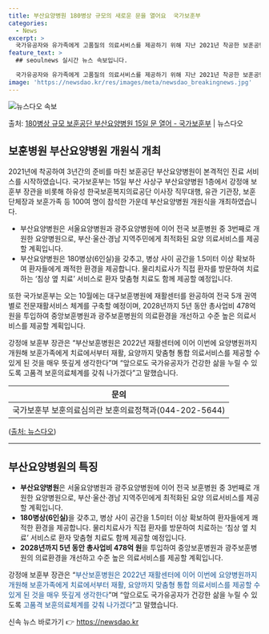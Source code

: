 ```yaml
---
title: 부산요양병원 180병상 규모의 새로운 문을 열어요  국가보훈부
categories:
  - News
excerpt: >
  국가유공자와 유가족에게 고품질의 의료서비스를 제공하기 위해 지난 2021년 착공한 보훈공단 부산요양병원이 3…
feature_text: >
  ## seoulnews 실시간 뉴스 속보입니다.

  국가유공자와 유가족에게 고품질의 의료서비스를 제공하기 위해 지난 2021년 착공한 보훈공단 부산요양병원이 3…
image: 'https://newsdao.kr/res/images/meta/newsdao_breakingnews.jpg'
---
```


![뉴스다오 속보](https://newsdao.kr/res/images/meta/newsdao_breakingnews.jpg)

<p>출처: <a href="https://newsdao.kr/3353" rel="dofollow">180병상 규모 보훈공단 부산요양병원 15일 문 열어 - 국가보훈부</a> | 뉴스다오</p>

<h2 data-ke-size="size26">보훈병원 부산요양병원 개원식 개최</h2>
<p>2021년에 착공하여 3년간의 준비를 마친 보훈공단 부산요양병원이 본격적인 진료 서비스를 시작하였습니다. 국가보훈부는 15일 부산 사상구 부산요양병원 1층에서 강정애 보훈부 장관을 비롯해 하유성 한국보훈복지의료공단 이사장 직무대행, 유관 기관장, 보훈단체장과 보훈가족 등 100여 명이 참석한 가운데 부산요양병원 개원식을 개최하였습니다.</p>
<ul>
<li>부산요양병원은 서울요양병원과 광주요양병원에 이어 전국 보훈병원 중 3번째로 개원한 요양병원으로, 부산·울산·경남 지역주민에게 최적화된 요양 의료서비스를 제공할 계획입니다.</li>
<li>부산요양병원은 180병상(6인실)을 갖추고, 병상 사이 공간을 1.5미터 이상 확보하여 환자들에게 쾌적한 환경을 제공합니다. 물리치료사가 직접 환자를 방문하여 치료하는 ‘침상 옆 치료’ 서비스로 환자 맞춤형 치료도 함께 제공할 예정입니다.</li>
</ul>
<p>또한 국가보훈부는 오는 10월에는 대구보훈병원에 재활센터를 완공하여 전국 5개 권역별로 전문재활서비스 체계를 구축할 예정이며, 2028년까지 5년 동안 총사업비 478억 원을 투입하여 중앙보훈병원과 광주보훈병원의 의료환경을 개선하고 수준 높은 의료서비스를 제공할 계획입니다.</p>
<p>강정애 보훈부 장관은 “부산보훈병원은 2022년 재활센터에 이어 이번에 요양병원까지 개원해 보훈가족에게 치료에서부터 재활, 요양까지 맞춤형 통합 의료서비스를 제공할 수 있게 된 것을 매우 뜻깊게 생각한다”며 “앞으로도 국가유공자가 건강한 삶을 누릴 수 있도록 고품격 보훈의료체계를 갖춰 나가겠다”고 말했습니다.</p>
<table>
<thead>
<tr>
<th style="text-align: center;">문의</th>
</tr>
</thead>
<tbody>
<tr>
<td style="text-align: center;">국가보훈부 보훈의료심의관 보훈의료정책과(044-202-5644)</td>
</tr>
</tbody>
</table>
<p>(<a href="https://newsdao.kr/3353">출처: 뉴스다오</a>)</p>
<hr>
<h2 data-ke-size="size26">부산요양병원의 특징</h2>
<ul>
<li><b>부산요양병원</b>은 서울요양병원과 광주요양병원에 이어 전국 보훈병원 중 3번째로 개원한 요양병원으로, 부산·울산·경남 지역주민에게 최적화된 요양 의료서비스를 제공할 계획입니다.</li>
<li><b>180병상(6인실)</b>을 갖추고, 병상 사이 공간을 1.5미터 이상 확보하여 환자들에게 쾌적한 환경을 제공합니다. 물리치료사가 직접 환자를 방문하여 치료하는 ‘침상 옆 치료’ 서비스로 환자 맞춤형 치료도 함께 제공할 예정입니다.</li>
<li><b>2028년까지 5년 동안 총사업비 478억 원</b>을 투입하여 중앙보훈병원과 광주보훈병원의 의료환경을 개선하고 수준 높은 의료서비스를 제공할 계획입니다.</li>
</ul>
<p>강정애 보훈부 장관은 “<span style="color: #1a5490;">부산보훈병원은 2022년 재활센터에 이어 이번에 요양병원까지 개원해 보훈가족에게 치료에서부터 재활, 요양까지 맞춤형 통합 의료서비스를 제공할 수 있게 된 것을 매우 뜻깊게 생각한다</span>”며 “앞으로도 국가유공자가 건강한 삶을 누릴 수 있도록 <span style="color: #1a5490;">고품격 보훈의료체계를 갖춰 나가겠다</span>”고 말했습니다.</p>
 

신속 뉴스 바로가기 👉 <a href="https://newsdao.kr" rel="dofollow">https://newsdao.kr</a>


